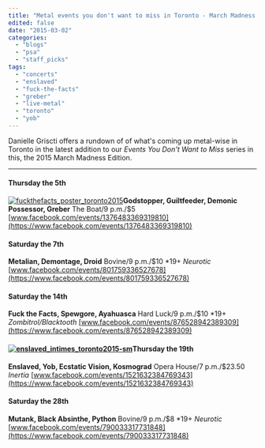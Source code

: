 ```yaml
---
title: "Metal events you don't want to miss in Toronto - March Madness Edition"
edited: false
date: "2015-03-02"
categories:
  - "blogs"
  - "psa"
  - "staff_picks"
tags:
  - "concerts"
  - "enslaved"
  - "fuck-the-facts"
  - "greber"
  - "live-metal"
  - "toronto"
  - "yob"
---
```


Danielle Griscti offers a rundown of of what's coming up metal-wise in Toronto in the latest addition to our _Events You Don't Want to Miss_ series in this, the 2015 March Madness Edition.

* * *

#### Thursday the 5th

[![fuckthefacts_poster_toronto2015](https://hellbound.ca/wp-content/uploads/2015/02/fuckthefacts_poster_toronto2015.jpg)](https://hellbound.ca/wp-content/uploads/2015/02/fuckthefacts_poster_toronto2015.jpg)**Godstopper, Guiltfeeder, Demonic Possessor, Greber** The Boat/9 p.m./$5 [www.facebook.com/events/1376483369319810](https://www.facebook.com/events/1376483369319810)

#### Saturday the 7th

**Metalian, Demontage, Droid** Bovine/9 p.m./$10 \*19+ _Neurotic_ [www.facebook.com/events/801759336527678](https://www.facebook.com/events/801759336527678)

#### Saturday the 14th

**Fuck the Facts, Spewgore, Ayahuasca** Hard Luck/9 p.m./$10 \*19+ _Zombitrol/Blacktooth_ [www.facebook.com/events/876528942389309](https://www.facebook.com/events/876528942389309)

#### [![enslaved_intimes_toronto2015-sm](https://hellbound.ca/wp-content/uploads/2015/02/enslaved_intimes_toronto2015-sm-269x300.jpg)](https://hellbound.ca/wp-content/uploads/2015/02/enslaved_intimes_toronto2015-sm.jpg)Thursday the 19th

**Enslaved, Yob, Ecstatic Vision, Kosmograd** Opera House/7 p.m./$23.50 _Inertia_ [www.facebook.com/events/1521632384769343](https://www.facebook.com/events/1521632384769343)

#### Saturday the 28th

**Mutank, Black Absinthe, Python** Bovine/9 p.m./$8 \*19+ _Neurotic_ [www.facebook.com/events/790033317731848](https://www.facebook.com/events/790033317731848)
